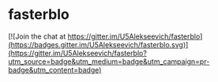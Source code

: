 # fasterblo

[![Join the chat at https://gitter.im/U5Alekseevich/fasterblo](https://badges.gitter.im/U5Alekseevich/fasterblo.svg)](https://gitter.im/U5Alekseevich/fasterblo?utm_source=badge&utm_medium=badge&utm_campaign=pr-badge&utm_content=badge)